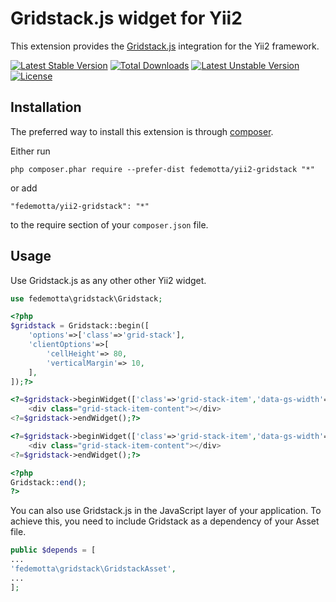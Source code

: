 Gridstack.js widget for Yii2
===========================
This extension provides the [Gridstack.js](https://github.com/troolee/gridstack.js) integration for the Yii2 framework.

[![Latest Stable Version](https://poser.pugx.org/fedemotta/yii2-gridstack/v/stable)](https://packagist.org/packages/fedemotta/yii2-gridstack) [![Total Downloads](https://poser.pugx.org/fedemotta/yii2-gridstack/downloads)](https://packagist.org/packages/fedemotta/yii2-gridstack) [![Latest Unstable Version](https://poser.pugx.org/fedemotta/yii2-gridstack/v/unstable)](https://packagist.org/packages/fedemotta/yii2-gridstack) [![License](https://poser.pugx.org/fedemotta/yii2-gridstack/license)](https://packagist.org/packages/fedemotta/yii2-gridstack)

Installation
------------

The preferred way to install this extension is through [composer](http://getcomposer.org/download/).

Either run

```
php composer.phar require --prefer-dist fedemotta/yii2-gridstack "*"
```

or add

```
"fedemotta/yii2-gridstack": "*"
```

to the require section of your `composer.json` file.

Usage
-----
Use Gridstack.js as any other other Yii2 widget.

```php
use fedemotta\gridstack\Gridstack;
```

```php
<?php
$gridstack = Gridstack::begin([
    'options'=>['class'=>'grid-stack'],
    'clientOptions'=>[
        'cellHeight'=> 80,
        'verticalMargin'=> 10,
    ],
]);?>

<?=$gridstack->beginWidget(['class'=>'grid-stack-item','data-gs-width'=>"4",'data-gs-height'=>"2",'data-gs-x'=>"0",'data-gs-y'=>"0",]);?>
    <div class="grid-stack-item-content"></div>
<?=$gridstack->endWidget();?>

<?=$gridstack->beginWidget(['class'=>'grid-stack-item','data-gs-width'=>"4",'data-gs-height'=>"4",'data-gs-x'=>"4",'data-gs-y'=>"0",]);?>
    <div class="grid-stack-item-content"></div>
<?=$gridstack->endWidget();?>

<?php 
Gridstack::end();
?>
```

You can also use Gridstack.js in the JavaScript layer of your application. To achieve this, you need to include Gridstack as a dependency of your Asset file.

```php
public $depends = [
...
'fedemotta\gridstack\GridstackAsset',
...
];
```
